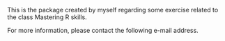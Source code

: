 This is the package created by myself regarding some exercise related to the class Mastering R skills. 

For more information, please contact the following e-mail address.
